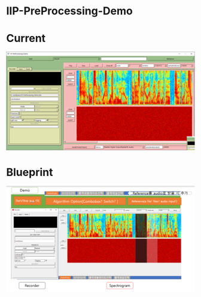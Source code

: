 # IIP-PreProcessing-Demo  

# Current    
![WIP](doc/WIP.PNG)    
# Blueprint    
![blueprint](doc/blueprint.png)  
